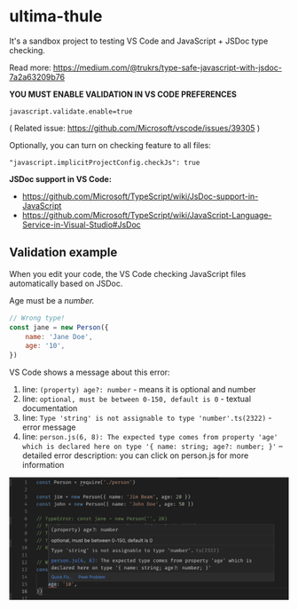 # ultima-thule

It's a sandbox project to testing VS Code and JavaScript + JSDoc type checking.

Read more: https://medium.com/@trukrs/type-safe-javascript-with-jsdoc-7a2a63209b76

**YOU MUST ENABLE VALIDATION IN VS CODE PREFERENCES**

```
javascript.validate.enable=true
```

( Related issue: https://github.com/Microsoft/vscode/issues/39305 )

Optionally, you can turn on checking feature to all files:

```
"javascript.implicitProjectConfig.checkJs": true
```

**JSDoc support in VS Code:**

-   https://github.com/Microsoft/TypeScript/wiki/JsDoc-support-in-JavaScript
-   https://github.com/Microsoft/TypeScript/wiki/JavaScript-Language-Service-in-Visual-Studio#JsDoc

## Validation example

When you edit your code, the VS Code checking JavaScript files automatically based on JSDoc.

Age must be a _number._

```javascript
// Wrong type!
const jane = new Person({
    name: 'Jane Doe',
    age: '10',
})
```

VS Code shows a message about this error:

1. line: `(property) age?: number` - means it is optional and number
2. line: `optional, must be between 0-150, default is 0` - textual documentation
3. line: `Type 'string' is not assignable to type 'number'.ts(2322)` - error message
4. line: `person.js(6, 8): The expected type comes from property 'age' which is declared here on type '{ name: string; age?: number; }'` – detailed error description: you can click on person.js for more information

![VS Code validation based on JSDoc](https://raw.githubusercontent.com/patoi/ultima-thule/master/vscode_jsdoc_1.png)
